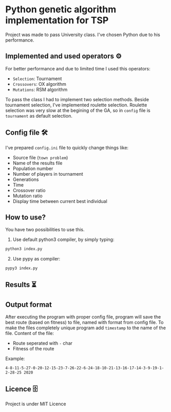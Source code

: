 # Python genetic algorithm implementation for TSP
Project was made to pass University class. I've chosen Python due to his performance.

## Implemented and used operators ⚙️
For better performance and due to limited time I used this operators:
- `Selection`: Tournament
- `Crossovers`: OX algorithm
- `Mutations`: RSM algorithm

To pass the class I had to implement two selection methods. Beside tournament selection, I've implemented roulette selection. Roulette selection was very slow at the begining of the GA, so in `config` file is `tournament` as default selection.

## Config file 🛠
I've prepared `config.ini` file to quickly change things like:
- Source file (`town problem`)
- Name of the results file
- Population number
- Number of players in tournament
- Generations
- Time
- Crossover ratio
- Mutation ratio
- Display time between current best individual

## How to use? 
You have two possibilities to use this.
1. Use default python3 compiler, by simply typing:
```python
python3 index.py
```
2. Use pypy as compiler:
```
pypy3 index.py
```

## Results ⏳


## Output format
After executing the program with proper config file, program will save the best route (based on fitness) to file, named with format from config file. To make the files completely unique program add `timestamp` to the name of the file. 
Content of the file:  
* Route seperated with `-` char
* Fitness of the route

Example:  
```
4-8-11-5-27-0-20-12-15-23-7-26-22-6-24-18-10-21-13-16-17-14-3-9-19-1-2-28-25 2020
```
## Licence 🗄
Project is under MIT Licence 
